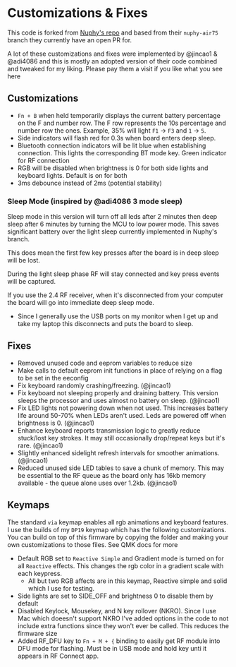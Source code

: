 # Customizations & Fixes

This code is forked from [Nuphy's repo](https://github.com/nuphy-src/qmk_firmware) and based from their `nuphy-air75` branch they currently have an open PR for.

A lot of these customizations and fixes were implemented by @jincao1 & @adi4086 and this is mostly an adopted version of their code combined and tweaked for my liking. Please pay them a visit if you like what you see here

## Customizations

- `Fn + B` when held temporarily displays the current battery percentage on the F and number row.
The F row represents the 10s percentage and number row the ones. Example, 35% will light `F1` -> `F3` and `1` -> `5`.
- Side indicators will flash red for 0.3s when board enters deep sleep.
- Bluetooth connection indicators will be lit blue when establishing connection. This lights the corresponding
BT mode key. Green indicator for RF connection
- RGB will be disabled when brightness is 0 for both side lights and keyboard lights. Default is on for both
- 3ms debounce instead of 2ms (potential stability)

### Sleep Mode (inspired by @adi4086 3 mode sleep)

Sleep mode in this version will turn off all leds after 2 minutes then deep sleep after 6 minutes by turning the MCU to low power mode. This saves significant battery over the light sleep currently implemented in Nuphy's branch.

This does mean the first few key presses after the board is in deep sleep will be lost.

During the light sleep phase RF will stay connected and key press events will be captured.

If you use the 2.4 RF receiver, when it's disconnected from your computer the board will go into immediate deep sleep mode. 
* Since I generally use the USB ports on my monitor when I get up and take my laptop this disconnects and puts the board to sleep.

## Fixes

- Removed unused code and eeprom variables to reduce size
- Make calls to default eeprom init functions in place of relying on a flag to be set in the eeconfig
- Fix keyboard randomly crashing/freezing. (@jincao1)
- Fix keyboard not sleeping properly and draining battery. This version sleeps the processor and uses almost no battery on sleep. (@jincao1)
- Fix LED lights not powering down when not used. This increases battery life around 50-70% when LEDs aren't used. Leds are powered off when brightness is 0. (@jincao1)
- Enhance keyboard reports transmission logic to greatly reduce stuck/lost key strokes. It may still occasionally drop/repeat keys but it's rare. (@jincao1)
- Slightly enhanced sidelight refresh intervals for smoother animations. (@jincao1)
- Reduced unused side LED tables to save a chunk of memory. This may be essential to the RF queue as the board only has 16kb memory available - the queue alone uses over 1.2kb. (@jincao1)

## Keymaps

The standard `via` keymap enables all rgb animations and keyboard features. I use the builds of my `DP19` keymap which has the following customizations. You can build on top of this firmware by copying the folder and making your own customizations to those files. See QMK docs for more

- Default RGB set to `Reactive Simple` and Gradient mode is turned on for all `Reactive` effects. This changes the rgb color in a gradient scale with each keypress. 
  - All but two RGB affects are in this keymap, Reactive simple and solid which I use for testing.
- Side lights are set to SIDE_OFF and brightness 0 to disable them by default
- Disabled Keylock, Mousekey, and N key rollover (NKRO). Since I use Mac which doeesn't support NKRO I've added options in the code to not include extra functions since they won't ever be called. This reduces the firmware size
- Added RF_DFU key to `Fn + M + {` binding to easily get RF module into DFU mode for flashing. Must be in USB mode and hold key unti it appears in RF Connect app.